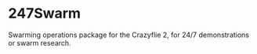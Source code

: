 # 247Swarm
Swarming operations package for the Crazyflie 2, for 24/7 demonstrations or swarm research.
